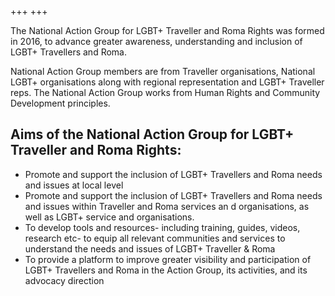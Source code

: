 +++
+++


The National Action Group for LGBT+ Traveller and Roma Rights was formed in 2016, to advance greater awareness, understanding and inclusion of LGBT+ Travellers and Roma.

National Action Group members are from Traveller organisations, National
LGBT+ organisations along with regional representation and LGBT+ Traveller
reps. The National Action Group works from Human Rights and Community
Development principles.

## Aims of the National Action Group for LGBT+ Traveller and Roma Rights:

- Promote and support the inclusion of LGBT+ Travellers and Roma needs and issues at local level
- Promote and support the inclusion of LGBT+ Travellers and Roma needs and issues within Traveller and Roma services an d organisations, as well as LGBT+ service and organisations.
- To develop tools and resources- including training, guides, videos, research etc- to equip all relevant communities and services to understand the needs and issues of LGBT+ Traveller & Roma
- To provide a platform to improve greater visibility and participation of LGBT+ Travellers and Roma in the Action Group, its activities, and its advocacy direction
